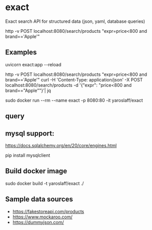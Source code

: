 # exact
Exact search API for structured data (json, yaml, database queries)




http -v  POST localhost:8080/search/products "expr=price<800 and brand=='Apple'"


##  Examples


uvicorn exact:app --reload

http -v  POST localhost:8080/search/products "expr=price<800 and brand=='Apple'"
curl -H 'Content-Type: application/json' -X POST localhost:8080/search/products -d '{"expr": "price<800 and brand==\"Apple\""}'| jq


sudo docker run --rm --name exact -p 8080:80 -it yaroslaff/exact

## query



## mysql support:
https://docs.sqlalchemy.org/en/20/core/engines.html

pip install mysqlclient

## Build docker image

sudo docker build -t yaroslaff/exact ./

## Sample data sources
- https://fakestoreapi.com/products
- https://www.mockaroo.com/
- https://dummyjson.com/